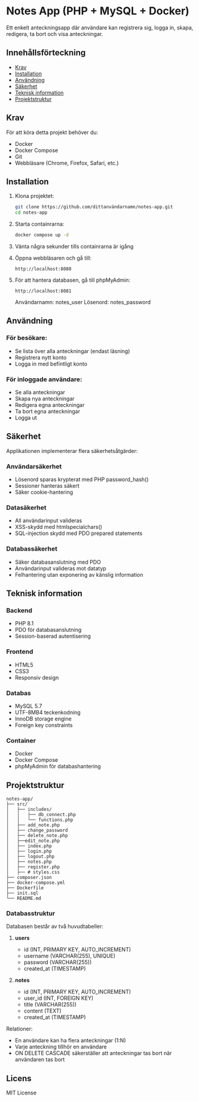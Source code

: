 # Notes App (PHP + MySQL + Docker)

Ett enkelt anteckningsapp där användare kan registrera sig, logga in, skapa, redigera, ta bort och visa anteckningar.

## Innehållsförteckning
- [Krav](#krav)
- [Installation](#installation)
- [Användning](#användning)
- [Säkerhet](#säkerhet)
- [Teknisk information](#teknisk-information)
- [Projektstruktur](#projektstruktur)

## Krav

För att köra detta projekt behöver du:
- Docker
- Docker Compose
- Git
- Webbläsare (Chrome, Firefox, Safari, etc.)

## Installation

1. Klona projektet:
    ```bash
    git clone https://github.com/dittanvändarnamn/notes-app.git
    cd notes-app
    ```

2. Starta containrarna:
    ```bash
    docker compose up -d
    ```

3. Vänta några sekunder tills containrarna är igång

4. Öppna webbläsaren och gå till:
    ```
    http://localhost:8080
    ```

5. För att hantera databasen, gå till phpMyAdmin:
    ```
    http://localhost:8081
    ```
    Användarnamn: notes_user
    Lösenord: notes_password

## Användning

### För besökare:
- Se lista över alla anteckningar (endast läsning)
- Registrera nytt konto
- Logga in med befintligt konto

### För inloggade användare:
- Se alla anteckningar
- Skapa nya anteckningar
- Redigera egna anteckningar
- Ta bort egna anteckningar
- Logga ut

## Säkerhet

Applikationen implementerar flera säkerhetsåtgärder:

### Användarsäkerhet
- Lösenord sparas krypterat med PHP password_hash()
- Sessioner hanteras säkert
- Säker cookie-hantering

### Datasäkerhet
- All användarinput valideras
- XSS-skydd med htmlspecialchars()
- SQL-injection skydd med PDO prepared statements

### Databassäkerhet
- Säker databasanslutning med PDO
- Användarinput valideras mot datatyp
- Felhantering utan exponering av känslig information

## Teknisk information

### Backend
- PHP 8.1
- PDO för databasanslutning
- Session-baserad autentisering

### Frontend
- HTML5
- CSS3
- Responsiv design

### Databas
- MySQL 5.7
- UTF-8MB4 teckenkodning
- InnoDB storage engine
- Foreign key constraints

### Container
- Docker
- Docker Compose
- phpMyAdmin för databashantering

## Projektstruktur

```
notes-app/
├── src/
│   ├── includes/
│   │   ├── db_connect.php
│   │   └── functions.php
│   ├── add_note.php
│   ├── change_password
│   ├── delete_note.php
│   ├──edit_note.php
│   ├── index.php
│   ├── login.php
│   ├── logout.php
│   ├── notes.php
│   ├── register.php
│   ├── # styles.css
├── composer.json
├── docker-compose.yml
├── Dockerfile
├── init.sql
└── README.md
```

### Databasstruktur

Databasen består av två huvudtabeller:

1. **users**
   - id (INT, PRIMARY KEY, AUTO_INCREMENT)
   - username (VARCHAR(255), UNIQUE)
   - password (VARCHAR(255))
   - created_at (TIMESTAMP)

2. **notes**
   - id (INT, PRIMARY KEY, AUTO_INCREMENT)
   - user_id (INT, FOREIGN KEY)
   - title (VARCHAR(255))
   - content (TEXT)
   - created_at (TIMESTAMP)

Relationer:
- En användare kan ha flera anteckningar (1:N)
- Varje anteckning tillhör en användare
- ON DELETE CASCADE säkerställer att anteckningar tas bort när användaren tas bort

## Licens

MIT License
